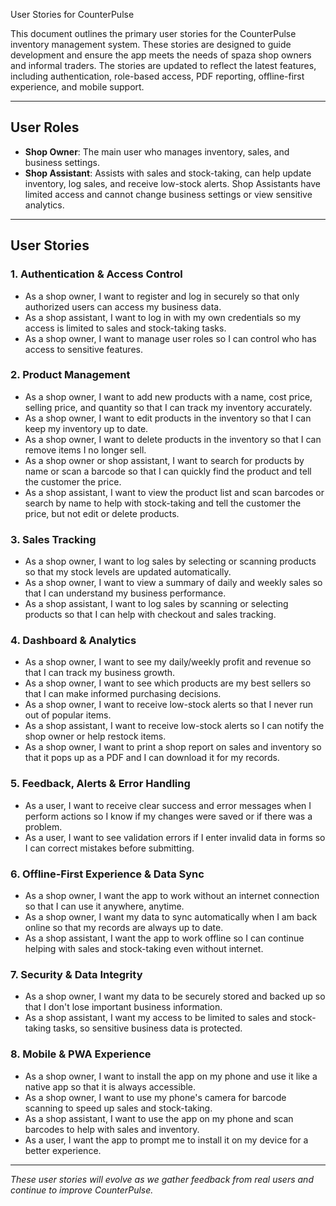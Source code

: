 User Stories for CounterPulse

This document outlines the primary user stories for the CounterPulse inventory management system. These stories are designed to guide development and ensure the app meets the needs of spaza shop owners and informal traders. The stories are updated to reflect the latest features, including authentication, role-based access, PDF reporting, offline-first experience, and mobile support.

---

## User Roles
- **Shop Owner**: The main user who manages inventory, sales, and business settings.
- **Shop Assistant**: Assists with sales and stock-taking, can help update inventory, log sales, and receive low-stock alerts. Shop Assistants have limited access and cannot change business settings or view sensitive analytics.

---

## User Stories

### 1. Authentication & Access Control
- As a shop owner, I want to register and log in securely so that only authorized users can access my business data.
- As a shop assistant, I want to log in with my own credentials so my access is limited to sales and stock-taking tasks.
- As a shop owner, I want to manage user roles so I can control who has access to sensitive features.

### 2. Product Management
- As a shop owner, I want to add new products with a name, cost price, selling price, and quantity so that I can track my inventory accurately.
- As a shop owner, I want to edit products in the inventory so that I can keep my inventory up to date.
- As a shop owner, I want to delete products in the inventory so that I can remove items I no longer sell.
- As a shop owner or shop assistant, I want to search for products by name or scan a barcode so that I can quickly find the product and tell the customer the price.
- As a shop assistant, I want to view the product list and scan barcodes or search by name to help with stock-taking and tell the customer the price, but not edit or delete products.

### 3. Sales Tracking
- As a shop owner, I want to log sales by selecting or scanning products so that my stock levels are updated automatically.
- As a shop owner, I want to view a summary of daily and weekly sales so that I can understand my business performance.
- As a shop assistant, I want to log sales by scanning or selecting products so that I can help with checkout and sales tracking.

### 4. Dashboard & Analytics
- As a shop owner, I want to see my daily/weekly profit and revenue so that I can track my business growth.
- As a shop owner, I want to see which products are my best sellers so that I can make informed purchasing decisions.
- As a shop owner, I want to receive low-stock alerts so that I never run out of popular items.
- As a shop assistant, I want to receive low-stock alerts so I can notify the shop owner or help restock items.
- As a shop owner, I want to print a shop report on sales and inventory so that it pops up as a PDF and I can download it for my records.

### 5. Feedback, Alerts & Error Handling
- As a user, I want to receive clear success and error messages when I perform actions so I know if my changes were saved or if there was a problem.
- As a user, I want to see validation errors if I enter invalid data in forms so I can correct mistakes before submitting.

### 6. Offline-First Experience & Data Sync
- As a shop owner, I want the app to work without an internet connection so that I can use it anywhere, anytime.
- As a shop owner, I want my data to sync automatically when I am back online so that my records are always up to date.
- As a shop assistant, I want the app to work offline so I can continue helping with sales and stock-taking even without internet.

### 7. Security & Data Integrity
- As a shop owner, I want my data to be securely stored and backed up so that I don't lose important business information.
- As a shop assistant, I want my access to be limited to sales and stock-taking tasks, so sensitive business data is protected.

### 8. Mobile & PWA Experience
- As a shop owner, I want to install the app on my phone and use it like a native app so that it is always accessible.
- As a shop owner, I want to use my phone's camera for barcode scanning to speed up sales and stock-taking.
- As a shop assistant, I want to use the app on my phone and scan barcodes to help with sales and inventory.
- As a user, I want the app to prompt me to install it on my device for a better experience.

---

*These user stories will evolve as we gather feedback from real users and continue to improve CounterPulse.*
